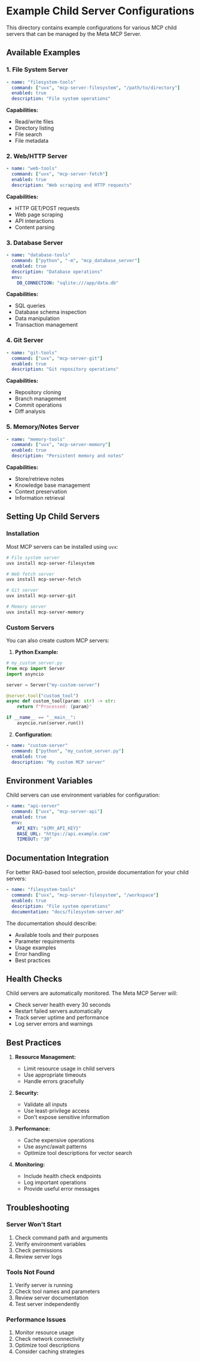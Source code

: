 # Example Child Server Configurations

This directory contains example configurations for various MCP child servers that can be managed by the Meta MCP Server.

## Available Examples

### 1. File System Server
```yaml
- name: "filesystem-tools"
  command: ["uvx", "mcp-server-filesystem", "/path/to/directory"]
  enabled: true
  description: "File system operations"
```

**Capabilities:**
- Read/write files
- Directory listing
- File search
- File metadata

### 2. Web/HTTP Server
```yaml
- name: "web-tools"
  command: ["uvx", "mcp-server-fetch"]
  enabled: true
  description: "Web scraping and HTTP requests"
```

**Capabilities:**
- HTTP GET/POST requests
- Web page scraping
- API interactions
- Content parsing

### 3. Database Server
```yaml
- name: "database-tools"
  command: ["python", "-m", "mcp_database_server"]
  enabled: true
  description: "Database operations"
  env:
    DB_CONNECTION: "sqlite:///app/data.db"
```

**Capabilities:**
- SQL queries
- Database schema inspection
- Data manipulation
- Transaction management

### 4. Git Server
```yaml
- name: "git-tools"
  command: ["uvx", "mcp-server-git"]
  enabled: true
  description: "Git repository operations"
```

**Capabilities:**
- Repository cloning
- Branch management
- Commit operations
- Diff analysis

### 5. Memory/Notes Server
```yaml
- name: "memory-tools"
  command: ["uvx", "mcp-server-memory"]
  enabled: true
  description: "Persistent memory and notes"
```

**Capabilities:**
- Store/retrieve notes
- Knowledge base management
- Context preservation
- Information retrieval

## Setting Up Child Servers

### Installation
Most MCP servers can be installed using `uvx`:

```bash
# File system server
uvx install mcp-server-filesystem

# Web fetch server
uvx install mcp-server-fetch

# Git server
uvx install mcp-server-git

# Memory server
uvx install mcp-server-memory
```

### Custom Servers
You can also create custom MCP servers:

1. **Python Example:**
```python
# my_custom_server.py
from mcp import Server
import asyncio

server = Server("my-custom-server")

@server.tool("custom_tool")
async def custom_tool(param: str) -> str:
    return f"Processed: {param}"

if __name__ == "__main__":
    asyncio.run(server.run())
```

2. **Configuration:**
```yaml
- name: "custom-server"
  command: ["python", "my_custom_server.py"]
  enabled: true
  description: "My custom MCP server"
```

## Environment Variables

Child servers can use environment variables for configuration:

```yaml
- name: "api-server"
  command: ["uvx", "mcp-server-api"]
  enabled: true
  env:
    API_KEY: "${MY_API_KEY}"
    BASE_URL: "https://api.example.com"
    TIMEOUT: "30"
```

## Documentation Integration

For better RAG-based tool selection, provide documentation for your child servers:

```yaml
- name: "filesystem-tools"
  command: ["uvx", "mcp-server-filesystem", "/workspace"]
  enabled: true
  description: "File system operations"
  documentation: "docs/filesystem-server.md"
```

The documentation should describe:
- Available tools and their purposes
- Parameter requirements
- Usage examples
- Error handling
- Best practices

## Health Checks

Child servers are automatically monitored. The Meta MCP Server will:
- Check server health every 30 seconds
- Restart failed servers automatically
- Track server uptime and performance
- Log server errors and warnings

## Best Practices

1. **Resource Management:**
   - Limit resource usage in child servers
   - Use appropriate timeouts
   - Handle errors gracefully

2. **Security:**
   - Validate all inputs
   - Use least-privilege access
   - Don't expose sensitive information

3. **Performance:**
   - Cache expensive operations
   - Use async/await patterns
   - Optimize tool descriptions for vector search

4. **Monitoring:**
   - Include health check endpoints
   - Log important operations
   - Provide useful error messages

## Troubleshooting

### Server Won't Start
1. Check command path and arguments
2. Verify environment variables
3. Check permissions
4. Review server logs

### Tools Not Found
1. Verify server is running
2. Check tool names and parameters
3. Review server documentation
4. Test server independently

### Performance Issues
1. Monitor resource usage
2. Check network connectivity
3. Optimize tool descriptions
4. Consider caching strategies
